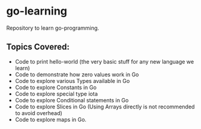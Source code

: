 # go-learning
Repository to learn go-programming. 

## Topics Covered:
* Code to print hello-world (the very basic stuff for any new language we learn)
* Code to demonstrate how zero values work in Go
* Code to explore various Types available in Go
* Code to explore Constants in Go
* Code to explore special type iota
* Code to explore Conditional statements in Go
* Code to explore Slices in Go (Using Arrays directly is not recommended to avoid overhead)
* Code to explore maps in Go.
